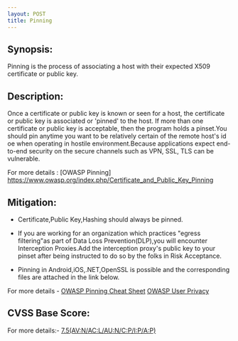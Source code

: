 ```yaml
---
layout: POST
title: Pinning
---
```

<!---
Pinning
-->
Synopsis:
----------------
Pinning is the process of associating a host with their expected X509 certificate or public key. 

Description:
-----------------
Once a certificate or public key is known or seen for a host, the certificate or public key is associated or 'pinned' to the host. If more than one certificate or public key is acceptable, then the program holds a pinset.You should pin anytime you want to be relatively certain of the remote host's id oe when operating in hostile environment.Because applications expect end-to-end security on the secure channels such as VPN, SSL, TLS can be vulnerable.

For more details : [OWASP Pinning] https://www.owasp.org/index.php/Certificate_and_Public_Key_Pinning


Mitigation:
---------------
- Certificate,Public Key,Hashing should always be pinned.

- If you are working for an organization which practices "egress filtering"as part of Data Loss Prevention(DLP),you will encounter Interception Proxies.Add the interception proxy's public key to your pinset after being instructed to do so by the folks in Risk Acceptance.

- Pinning in Android,iOS,.NET,OpenSSL is possible and the corresponding files are attached in the link below.

For more details - [OWASP Pinning Cheat Sheet](https://www.owasp.org/index.php/Pinning_Cheat_Sheet)
[OWASP User Privacy](https://www.owasp.org/index.php/User_Privacy_Protection_Cheat_Sheet) 


CVSS Base Score:
-----------------------------
For more details:- [7.5(AV:N/AC:L/AU:N/C:P/I:P/A:P)](http://nvd.nist.gov/cvss.cfm?vector=%28AV:N/AC:L/AU:N/C:P/I:P/A:P%29&version=2.0) 

